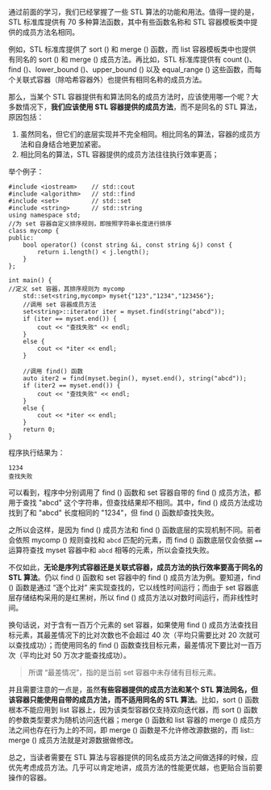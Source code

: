 
通过前面的学习，我们已经掌握了一些 STL 算法的功能和用法。值得一提的是，STL 标准库提供有 70 多种算法函数，其中有些函数名称和 STL 容器模板类中提供的成员方法名相同。

例如，STL 标准库提供了 sort () 和 merge () 函数，而 list 容器模板类中也提供有同名的 sort () 和 merge () 成员方法。再比如，STL 标准库提供有 count ()、find ()、lower_bound ()、upper_bound () 以及 equal_range () 这些函数，而每个关联式容器（除哈希容器外）也提供有相同名称的成员方法。

那么，当某个 STL 容器提供有和算法同名的成员方法时，应该使用哪一个呢？大多数情况下，**我们应该使用 STL 容器提供的成员方法**，而不是同名的 STL 算法，原因包括：
1. 虽然同名，但它们的底层实现并不完全相同。相比同名的算法，容器的成员方法和自身结合地更加紧密。
2. 相比同名的算法，STL 容器提供的成员方法往往执行效率更高；

举个例子：
```
#include <iostream>    // std::cout
#include <algorithm>   // std::find
#include <set>         // std::set
#include <string>      // std::string
using namespace std;
//为 set 容器自定义排序规则，即按照字符串长度进行排序
class mycomp {
public:
    bool operator() (const string &i, const string &j) const {
        return i.length() < j.length();
    }
};

int main() {
//定义 set 容器，其排序规则为 mycomp
    std::set<string,mycomp> myset{"123","1234","123456"};
    //调用 set 容器成员方法
    set<string>::iterator iter = myset.find(string("abcd"));
    if (iter == myset.end()) {
        cout << "查找失败" << endl;
    }
    else {
        cout << *iter << endl;
    }

    //调用 find() 函数
    auto iter2 = find(myset.begin(), myset.end(), string("abcd"));
    if (iter2 == myset.end()) {
        cout << "查找失败" << endl;
    }
    else {
        cout << *iter << endl;
    }
    return 0;
}
```

程序执行结果为：
```
1234  
查找失败
```

可以看到，程序中分别调用了 find () 函数和 set 容器自带的 find () 成员方法，都用于查找 "abcd" 这个字符串，但查找结果却不相同。其中，find () 成员方法成功找到了和 "abcd" 长度相同的 "1234"，但 find () 函数却查找失败。

之所以会这样，是因为 find () 成员方法和 find () 函数底层的实现机制不同。前者会依照 mycomp () 规则查找和 `abcd` 匹配的元素，而 find () 函数底层仅会依据 `==` 运算符查找 myset 容器中和 `abcd` 相等的元素，所以会查找失败。

不仅如此，**无论是序列式容器还是关联式容器，成员方法的执行效率要高于同名的 STL 算法**。仍以 find () 函数和 set 容器中的 find () 成员方法为例。要知道，find () 函数是通过 “逐个比对” 来实现查找的，它以线性时间运行；而由于 set 容器底层存储结构采用的是红黑树，所以 find () 成员方法以对数时间运行，而非线性时间。

换句话说，对于含有一百万个元素的 set 容器，如果使用 find () 成员方法查找目标元素，其最差情况下的比对次数也不会超过 40 次（平均只需要比对 20 次就可以查找成功）；而使用同名的 find () 函数查找目标元素，最差情况下要比对一百万次（平均比对 50 万次才能查找成功）。

> 所谓 “最差情况”，指的是当前 set 容器中未存储有目标元素。

并且需要注意的一点是，虽然**有些容器提供的成员方法和某个 STL 算法同名，但该容器只能使用自带的成员方法，而不适用同名的 STL 算法**。比如，sort () 函数根本不能应用到 list 容器上，因为该类型容器仅支持双向迭代器，而 sort () 函数的参数类型要求为随机访问迭代器；merge () 函数和 list 容器的 merge () 成员方法之间也存在行为上的不同，即 merge () 函数是不允许修改源数据的，而 list:: merge () 成员方法就是对源数据做修改。

总之，当读者需要在 STL 算法与容器提供的同名成员方法之间做选择的时候，应优先考虑成员方法。几乎可以肯定地讲，成员方法的性能更优越，也更贴合当前要操作的容器。